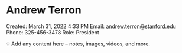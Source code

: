 # Andrew Terron

Created: March 31, 2022 4:33 PM
Email: andrew.terron@stanford.edu
Phone: 325-456-3478
Role: President

<aside>
💡 Add any content here – notes, images, videos, and more.

</aside>